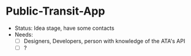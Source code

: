 # Public-Transit-App

* Status: Idea stage, have some contacts
* Needs: 
  - [ ] Designers, Developers, person with knowledge of the ATA's API 
  - [ ] ?
